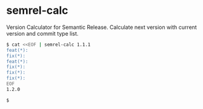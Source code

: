 # semrel-calc

Version Calculator for Semantic Release. Calculate next version with current version and commit type list.

```sh
$ cat <<EOF | semrel-calc 1.1.1
feat(*):
fix(*):
feat(*):
fix(*):
fix(*):
fix(*):
EOF
1.2.0

$
```
